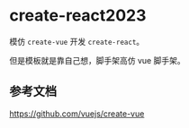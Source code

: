 # create-react2023

模仿 `create-vue` 开发 `create-react`。

但是模板就是靠自己想，脚手架高仿 vue 脚手架。

## 参考文档

https://github.com/vuejs/create-vue
